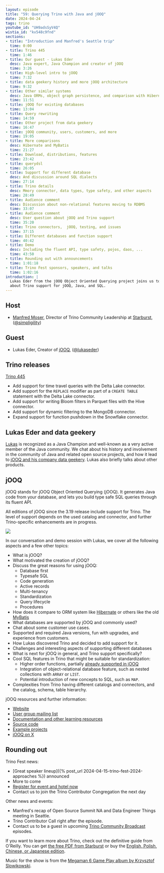 ```yaml
---
layout: episode
title: "59: Querying Trino with Java and jOOQ"
date: 2024-04-24
tags: trino
youtube_id: "UH9adsSyV4Q"
wistia_id: "kv548c9fnd"
sections:
- title: "Introduction and Manfred's Seattle trip"
  time: 0:00
- title: Trino 445
  time: 1:46
- title: Our guest - Lukas Eder
  desc: Java expert, Java Champion and creator of jOOQ
  time: 3:26
- title: High-level intro to jOOQ
  time: 7:32
- title: data geekery history and more jOOQ architecture
  time: 9:32
- title: Other similar systems
  desc: Java ORMs, object graph persistence, and comparison with Hibernate
  time: 11:51
- title: jOOQ for existing databases
  time: 13:04
- title: Query rewriting
  time: 14:59
- title: Other project from data geekery
  time: 16:47
- title: jOOQ community, users, customers, and more
  time: 19:05
- title: More comparisons
  desc: Hibernate and MyBatis
  time: 21:27
- title: Download, distributions, features
  time: 23:42
- title: querydsl
  time: 26:05
- title: Support for different database
  desc: And discussion around SQL dialects
  time: 27:14
- title: Trino details
  desc: Mmory connector, data types, type safety, and other aspects
  time: 28:49
- title: Audience comment
  desc: Discussion about non-relational features moving to RDBMS
  time: 33:07
- title: Audience comment
  desc: User question about jOOQ and Trino support
  time: 35:20
- title: Trino connectors,  jOOQ, testing, and issues
  time: 37:15
- title: Different databases and function support
  time: 40:42
- title: Demo
  desc: Including the fluent API, type safety, pojos, daos, ...
  time: 43:50
- title: Rounding out with announcements
  time: 1:01:18
- title: Trino Fest sponsors, speakers, and talks
  time: 1:02:16
introduction: |
  Lukas Eder from the jOOQ Object Oriented Querying project joins us to talk
  about Trino support for jOOQ, Java, and SQL.
---
```


## Host

* [Manfred Moser](https://www.linkedin.com/in/manfredmoser), Director of Trino
  Community Leadership at [Starburst](https://starburst.io),
  ([@simpligility](https://twitter.com/simpligility))

## Guest

* Lukas Eder, Creator of [jOOQ](https:/jooq.org),
  ([@lukaseder](https://twitter.com/lukaseder))

## Trino releases

[Trino 445](https://trino.io/docs/current/release/release-445.html)

* Add support for time travel queries with the Delta Lake connector.
* Add support for the `REPLACE` modifier as part of a `CREATE TABLE` statement
  with the Delta Lake connector.
* Add support for writing Bloom filters in Parquet files with the Hive connector.
* Add support for dynamic filtering to the MongoDB connector.
* Expand support for function pushdown in the Snowflake connector.

## Lukas Eder and data geekery

[Lukas](https://twitter.com/lukaseder) is recognized as a Java Champion and
well-known as a very active member of the Java community. We chat about his
history and involvement in the community of Java and related open source
projects, and how it lead to [jOOQ and his company data
geekery](https://www.jooq.org/). Lukas also briefly talks about other products.

## jOOQ

jOOQ stands for jOOQ Object Oriented Querying (jOOQ). It generates Java code
from your database, and lets you build type safe SQL queries through its
fluent API.

All editions of jOOQ since the 3.19 release include support for Trino. The
level of support depends on the used catalog and connector, and further
Trino-specific enhancements are in progress.

<a href="{{site.url}}/ecosystem/add-on.html#jooq">
  <img src="{{site.url}}/assets/images/logos/jooq.png">
</a>

In our conversation and demo session with Lukas, we cover all the following
aspects and a few other topics:

* What is jOOQ?
* What motivated the creation of jOOQ?
* Discuss the great reasons for using jOOQ:
  * Database first
  * Typesafe SQL
  * Code generation
  * Active records
  * Multi-tenancy
  * Standardization
  * Query lifecycle
  * Procedures
* How does it compare to ORM system like [Hibernate](https://hibernate.org/) or
  others like the old [MyBatis](https://blog.mybatis.org/)
* What databases are supported by jOOQ and commonly used?
* Chat about some customer use cases.
* Supported and required Java versions, fun with upgrades, and experience from customers.
* How Lukas discovered Trino and decided to add support for it.
* Challenges and interesting aspects of supporting different databases
* What is next for jOOQ in general, and Trino support specifically?
* Cool SQL features in Trino that might be suitable for standardization:
  * Higher order functions, partially [already supported in jOOQ](https://www.jooq.org/doc/dev/manual/sql-building/column-expressions/array-functions/)
  * Integration of object-relational database feature, such as nested
    collections with `ARRAY` or `LIST`.
  * Potential introduction of new concepts to SQL, such as `MAP`.
* Complexities from Trino having different catalogs and connectors, and the
  catalog, schema, table hierarchy.

jOOQ resources and further information:

* [Website](https://www.jooq.org/)
* [User group mailing list](https://groups.google.com/g/jooq-user)
* [Documentation and other learning resources](https://www.jooq.org/learn/)
* [Source code](https://github.com/jOOQ/jOOQ)
* [Example projects](https://github.com/jOOQ/jOOQ/tree/main/jOOQ-examples)
* [jOOQ on X](https://twitter.com/JavaOOQ)

## Rounding out

Trino Fest news:

* [Great speaker lineup]({% post_url 2024-04-15-trino-fest-2024-approaches %}) announced
* More to come
* [Register for event and hotel now](https://www.starburst.io/info/trino-fest-2024/?utm_medium=trino&utm_source=website&utm_campaign=Global-FY25-Q2-EV-Trino-Fest-2024&utm_content=banner)
* Contact us to join the Trino Contributor Congregation the next day

Other news and events:

* Manfred's recap of Open Source Summit NA and Data Engineer Things meeting in Seattle.
* Trino Contributor Call right after the episode.
* Contact us to be a guest in upcoming [Trino Community
  Broadcast]({{site.url}}/broadcast/index.html) episodes.

If you want to learn more about Trino, check out the definitive guide from
O'Reilly. You can get [the free PDF from
Starburst](https://www.starburst.io/info/oreilly-trino-guide/) or buy the
[English, Polish, Chinese, or Japanese
edition]({{site.url}}/trino-the-definitive-guide.html).

Music for the show is from the [Megaman 6 Game Play album by Krzysztof
Slowikowski](https://krzysztofslowikowski.bandcamp.com/album/mega-man-6-gp).
